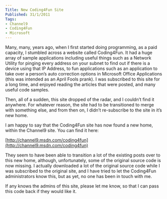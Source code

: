 ```yaml
---
Title: New Coding4Fun Site
Published: 31/1/2011
Tags:
- Channel9
- Coding4Fun
- Microsoft
---
```


Many, many, years ago, when I first started doing programming, as a paid capacity, I stumbled across a website called Coding4Fun. It had a huge array of sample applications including useful things such as a Network Utility for pinging every address on your subnet to find out if there is a device using that IP Address, to fun applications such as an application to take over a person’s auto correction options in Microsoft Office Applications (this was intended as an April Fools prank). I was subscribed to this site for a long time, and enjoyed reading the articles that were posted, and many useful code samples.

Then, all of a sudden, this site dropped of the radar, and I couldn’t find it anywhere. For whatever reason, the site had to be transitioned to merge with something else, and from then on, I didn’t re-subscribe to the site in it’s new home.

I am happy to say that the Coding4Fun site has now found a new home, within the Channel9 site. You can find it here:

[http://channel9.msdn.com/coding4fun](http://channel9.msdn.com/coding4fun)

They seem to have been able to transition a lot of the existing posts over to this new home, although, unfortunately, some of the original source code is now missing. I actually downloaded a lot of the original source code while I was subscribed to the original site, and I have tried to let the Coding4Fun administrators know this, but as yet, no one has been in touch with me.

If any knows the admins of this site, please let me know, so that I can pass this code back if they would like it. 
